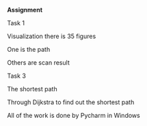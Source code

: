 **Assignment**

Task 1  

Visualization there is 35 figures   

One is the path   

Others are scan result
 
Task 3

The shortest path   

Through Dijkstra to find out the shortest path  

All of the work is done by Pycharm in Windows 
